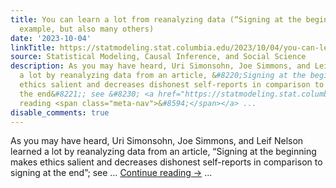 ```yaml
---
title: You can learn a lot from reanalyzing data (“Signing at the beginning . . .”
  example, but also many others)
date: '2023-10-04'
linkTitle: https://statmodeling.stat.columbia.edu/2023/10/04/you-can-learn-a-lot-from-reanalyzing-data-signing-at-the-beginning-example-but-also-many-others/
source: Statistical Modeling, Causal Inference, and Social Science
description: As you may have heard, Uri Simonsohn, Joe Simmons, and Leif Nelson learned
  a lot by reanalyzing data from an article, &#8220;Signing at the beginning makes
  ethics salient and decreases dishonest self-reports in comparison to signing at
  the end&#8221;; see &#8230; <a href="https://statmodeling.stat.columbia.edu/2023/10/04/you-can-learn-a-lot-from-reanalyzing-data-signing-at-the-beginning-example-but-also-many-others/">Continue
  reading <span class="meta-nav">&#8594;</span></a> ...
disable_comments: true
---
```

As you may have heard, Uri Simonsohn, Joe Simmons, and Leif Nelson learned a lot by reanalyzing data from an article, &#8220;Signing at the beginning makes ethics salient and decreases dishonest self-reports in comparison to signing at the end&#8221;; see &#8230; <a href="https://statmodeling.stat.columbia.edu/2023/10/04/you-can-learn-a-lot-from-reanalyzing-data-signing-at-the-beginning-example-but-also-many-others/">Continue reading <span class="meta-nav">&#8594;</span></a> ...